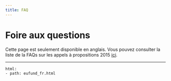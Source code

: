 ```yaml
---
title: FAQ
---
```


# Foire aux questions

Cette page est seulement disponible en anglais. Vous pouvez consulter la liste de la FAQs sur les appels à propositions 2015 [ici](en.md).


------

```styledYaml
html:
- path: eufund_fr.html
```